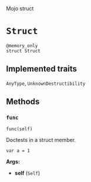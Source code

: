 Mojo struct

# `Struct`

```mojo
@memory_only
struct Struct
```

## Implemented traits

`AnyType`, `UnknownDestructibility`

## Methods

### `func`

```mojo
func(self)
```

Doctests in a struct member.

```mojo {doctest="func"}
var a = 1
```

**Args:**

- **self** (`Self`)


